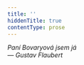 ```yaml
---
title: ''
hiddenTitle: true
contentType: prose
---
```


<section>

_Paní Bovaryová jsem já  
— Gustav Flaubert_

</section>
